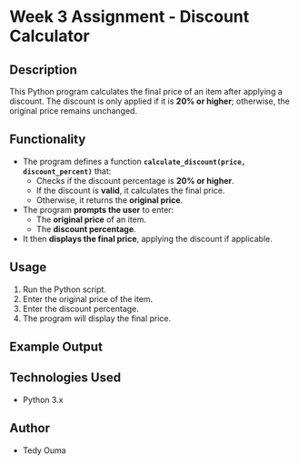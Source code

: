 # Week 3 Assignment - Discount Calculator

## Description

This Python program calculates the final price of an item after applying a discount. The discount is only applied if it is **20% or higher**; otherwise, the original price remains unchanged.

## Functionality

- The program defines a function **`calculate_discount(price, discount_percent)`** that:
  - Checks if the discount percentage is **20% or higher**.
  - If the discount is **valid**, it calculates the final price.
  - Otherwise, it returns the **original price**.
- The program **prompts the user** to enter:
  - The **original price** of an item.
  - The **discount percentage**.
- It then **displays the final price**, applying the discount if applicable.

## Usage

1. Run the Python script.
2. Enter the original price of the item.
3. Enter the discount percentage.
4. The program will display the final price.

## Example Output


## Technologies Used

- Python 3.x

## Author

- Tedy Ouma

